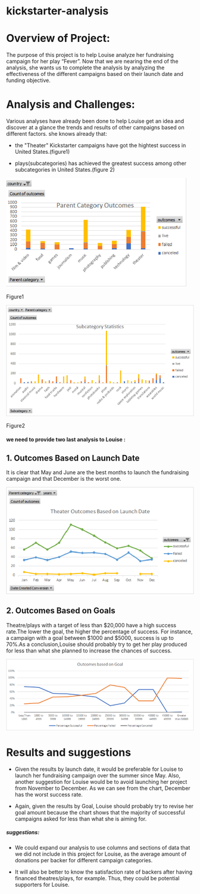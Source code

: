 # kickstarter-analysis

# Overview of Project:

The purpose of this project is to help Louise analyze her fundraising campaign for her play “Fever”. Now that we are nearing the end of the analysis, she wants us to complete the    analysis by analyzing the effectiveness of the different campaigns based on their launch date and funding objective.

# Analysis and Challenges:

Various analyses have already been done to help Louise get an idea and discover at a glance the trends and results of other campaigns based on different factors.
she knows already that:

  * the "Theater" Kickstarter campaigns have got the hightest success in United States.(figure1)

  * plays(subcategories) has achieved the greatest success among other subcategories in United States.(figure 2)

![theater/plays outcomes in US](https://github.com/muhisan/kickstarter-analysis/blob/main/resources/Parent%20Category%20outcomes1.png)

Figure1

![subcategory statistics](https://github.com/muhisan/kickstarter-analysis/blob/main/resources/Subcategory%20Statistics.png)

Figure2
#### we need to provide two last analysis to Louise :
## 1. Outcomes Based on Launch Date
It is clear that May and June are the best months to launch the fundraising campaign and that December is the worst one. 

![Theater Outcomes Based on launch date](https://github.com/muhisan/kickstarter-analysis/blob/main/Theater_Outcomes_vs_Launch.png)

## 2. Outcomes Based on Goals
Theatre/plays with a target of less than $20,000 have a high success rate.The lower the goal, the higher the percentage of success.
For instance, a campaign with a goal between $1000 and $5000, success is up to 70%.As a conclusion,Louise should probably try to get her play produced for less than what she planned to increase the chances of success. 

![Outcomes Based on Goal](https://github.com/muhisan/kickstarter-analysis/blob/main/Outcomes_vs_Goals.png)

# Results and suggestions

  * Given the results by launch date, it would be preferable for Louise to launch her fundraising campaign over the summer since May. Also, another suggestion for Louise would be to avoid launching her project from November to December. As we can see from the chart, December has the worst success rate.

  * Again, given the results by Goal, Louise should probably try to revise her goal amount because the chart shows that the majority of successful campaigns asked for less than what she is aiming for.

##### suggestions:
  * We could expand our analysis to use columns and sections of data that we did not include in this project for Louise, as the average amount of donations per backer for different campaign categories.

  * It will also be better to know the satisfaction rate of backers after having financed theatres/plays, for example. Thus, they could be potential supporters for Louise.




